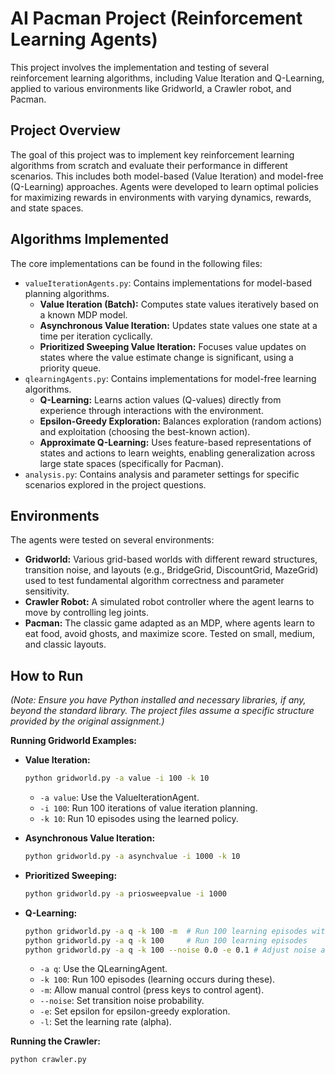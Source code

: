 # AI Pacman Project (Reinforcement Learning Agents)

This project involves the implementation and testing of several reinforcement learning algorithms, including Value Iteration and Q-Learning, applied to various environments like Gridworld, a Crawler robot, and Pacman.

## Project Overview

The goal of this project was to implement key reinforcement learning algorithms from scratch and evaluate their performance in different scenarios. This includes both model-based (Value Iteration) and model-free (Q-Learning) approaches. Agents were developed to learn optimal policies for maximizing rewards in environments with varying dynamics, rewards, and state spaces.

## Algorithms Implemented

The core implementations can be found in the following files:
* `valueIterationAgents.py`: Contains implementations for model-based planning algorithms.
    * **Value Iteration (Batch):** Computes state values iteratively based on a known MDP model.
    * **Asynchronous Value Iteration:** Updates state values one state at a time per iteration cyclically.
    * **Prioritized Sweeping Value Iteration:** Focuses value updates on states where the value estimate change is significant, using a priority queue.
* `qlearningAgents.py`: Contains implementations for model-free learning algorithms.
    * **Q-Learning:** Learns action values (Q-values) directly from experience through interactions with the environment.
    * **Epsilon-Greedy Exploration:** Balances exploration (random actions) and exploitation (choosing the best-known action).
    * **Approximate Q-Learning:** Uses feature-based representations of states and actions to learn weights, enabling generalization across large state spaces (specifically for Pacman).
* `analysis.py`: Contains analysis and parameter settings for specific scenarios explored in the project questions.

## Environments

The agents were tested on several environments:

* **Gridworld:** Various grid-based worlds with different reward structures, transition noise, and layouts (e.g., BridgeGrid, DiscountGrid, MazeGrid) used to test fundamental algorithm correctness and parameter sensitivity.
* **Crawler Robot:** A simulated robot controller where the agent learns to move by controlling leg joints.
* **Pacman:** The classic game adapted as an MDP, where agents learn to eat food, avoid ghosts, and maximize score. Tested on small, medium, and classic layouts.

## How to Run

*(Note: Ensure you have Python installed and necessary libraries, if any, beyond the standard library. The project files assume a specific structure provided by the original assignment.)*

**Running Gridworld Examples:**

* **Value Iteration:**
    ```bash
    python gridworld.py -a value -i 100 -k 10
    ```
    * `-a value`: Use the ValueIterationAgent.
    * `-i 100`: Run 100 iterations of value iteration planning.
    * `-k 10`: Run 10 episodes using the learned policy.

* **Asynchronous Value Iteration:**
    ```bash
    python gridworld.py -a asynchvalue -i 1000 -k 10
    ```

* **Prioritized Sweeping:**
    ```bash
    python gridworld.py -a priosweepvalue -i 1000
    ```

* **Q-Learning:**
    ```bash
    python gridworld.py -a q -k 100 -m  # Run 100 learning episodes with manual control initially
    python gridworld.py -a q -k 100     # Run 100 learning episodes
    python gridworld.py -a q -k 100 --noise 0.0 -e 0.1 # Adjust noise and epsilon
    ```
    * `-a q`: Use the QLearningAgent.
    * `-k 100`: Run 100 episodes (learning occurs during these).
    * `-m`: Allow manual control (press keys to control agent).
    * `--noise`: Set transition noise probability.
    * `-e`: Set epsilon for epsilon-greedy exploration.
    * `-l`: Set the learning rate (alpha).

**Running the Crawler:**

```bash
python crawler.py
